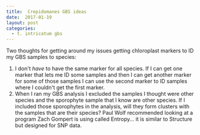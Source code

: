 ```yaml
---
title:  Crepidomanes GBS ideas
date:  2017-01-19
layout: post
categories:
  - t. intricatum gbs
---
```

Two thoughts for getting around my issues getting chloroplast markers to ID my GBS samples to species:

  1. I don't _have_ to have the same marker for all species. If I can get one marker that lets me ID some samples and then I can get another marker for some of those samples I can use the second marker to ID samples where I couldn't get the first marker.
  2. When I ran my GBS analysis I excluded the samples I thought were other species and the sporophyte sample that I know are other species. If I included those sporophytes in the analysis, will they form clusters with the samples that are their species? Paul Wolf recommended looking at a program Zach Gompert is using called Entropy... it is similar to Structure but designed for SNP data.  
